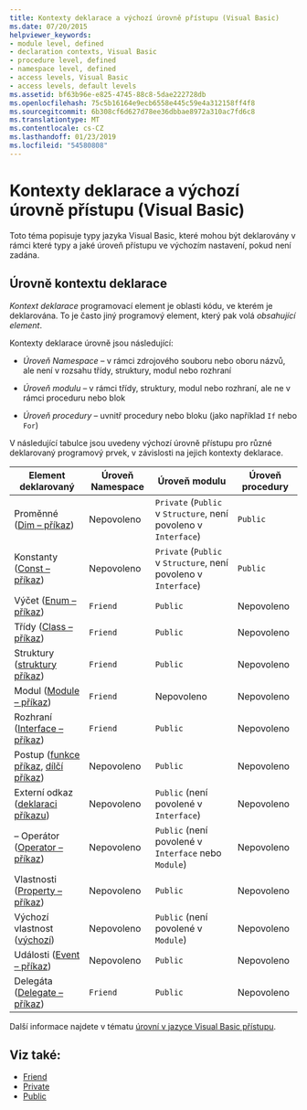```yaml
---
title: Kontexty deklarace a výchozí úrovně přístupu (Visual Basic)
ms.date: 07/20/2015
helpviewer_keywords:
- module level, defined
- declaration contexts, Visual Basic
- procedure level, defined
- namespace level, defined
- access levels, Visual Basic
- access levels, default levels
ms.assetid: bf63b96e-e825-4745-88c8-5dae222728db
ms.openlocfilehash: 75c5b16164e9ecb6558e445c59e4a312158ff4f8
ms.sourcegitcommit: 6b308cf6d627d78ee36dbbae8972a310ac7fd6c8
ms.translationtype: MT
ms.contentlocale: cs-CZ
ms.lasthandoff: 01/23/2019
ms.locfileid: "54580808"
---
```

# <a name="declaration-contexts-and-default-access-levels-visual-basic"></a>Kontexty deklarace a výchozí úrovně přístupu (Visual Basic)
Toto téma popisuje typy jazyka Visual Basic, které mohou být deklarovány v rámci které typy a jaké úroveň přístupu ve výchozím nastavení, pokud není zadána.  
  
## <a name="declaration-context-levels"></a>Úrovně kontextu deklarace  
 *Kontext deklarace* programovací element je oblasti kódu, ve kterém je deklarována. To je často jiný programový element, který pak volá *obsahující element*.  
  
 Kontexty deklarace úrovně jsou následující:  
  
-   *Úroveň Namespace* – v rámci zdrojového souboru nebo oboru názvů, ale není v rozsahu třídy, struktury, modul nebo rozhraní  
  
-   *Úroveň modulu* – v rámci třídy, struktury, modul nebo rozhraní, ale ne v rámci proceduru nebo blok  
  
-   *Úroveň procedury* – uvnitř procedury nebo bloku (jako například `If` nebo `For`)  
  
 V následující tabulce jsou uvedeny výchozí úrovně přístupu pro různé deklarovaný programový prvek, v závislosti na jejich kontexty deklarace.  
  
|Element deklarovaný|Úroveň Namespace|Úroveň modulu|Úroveň procedury|  
|----------------------|---------------------|------------------|---------------------|  
|Proměnné ([Dim – příkaz](../../../visual-basic/language-reference/statements/dim-statement.md))|Nepovoleno|`Private` (`Public` v `Structure`, není povoleno v `Interface`)|`Public`|  
|Konstanty ([Const – příkaz](../../../visual-basic/language-reference/statements/const-statement.md))|Nepovoleno|`Private` (`Public` v `Structure`, není povoleno v `Interface`)|`Public`|  
|Výčet ([Enum – příkaz](../../../visual-basic/language-reference/statements/enum-statement.md))|`Friend`|`Public`|Nepovoleno|  
|Třídy ([Class – příkaz](../../../visual-basic/language-reference/statements/class-statement.md))|`Friend`|`Public`|Nepovoleno|  
|Struktury ([struktury příkaz](../../../visual-basic/language-reference/statements/structure-statement.md))|`Friend`|`Public`|Nepovoleno|  
|Modul ([Module – příkaz](../../../visual-basic/language-reference/statements/module-statement.md))|`Friend`|Nepovoleno|Nepovoleno|  
|Rozhraní ([Interface – příkaz](../../../visual-basic/language-reference/statements/interface-statement.md))|`Friend`|`Public`|Nepovoleno|  
|Postup ([funkce příkaz](../../../visual-basic/language-reference/statements/function-statement.md), [dílčí příkaz](../../../visual-basic/language-reference/statements/sub-statement.md))|Nepovoleno|`Public`|Nepovoleno|  
|Externí odkaz ([deklaraci příkazu](../../../visual-basic/language-reference/statements/declare-statement.md))|Nepovoleno|`Public` (není povolené v `Interface`)|Nepovoleno|  
|– Operátor ([Operator – příkaz](../../../visual-basic/language-reference/statements/operator-statement.md))|Nepovoleno|`Public` (není povolené v `Interface` nebo `Module`)|Nepovoleno|  
|Vlastnosti ([Property – příkaz](../../../visual-basic/language-reference/statements/property-statement.md))|Nepovoleno|`Public`|Nepovoleno|  
|Výchozí vlastnost ([výchozí](../../../visual-basic/language-reference/modifiers/default.md))|Nepovoleno|`Public` (není povolené v `Module`)|Nepovoleno|  
|Události ([Event – příkaz](../../../visual-basic/language-reference/statements/event-statement.md))|Nepovoleno|`Public`|Nepovoleno|  
|Delegáta ([Delegate – příkaz](../../../visual-basic/language-reference/statements/delegate-statement.md))|`Friend`|`Public`|Nepovoleno|  
  
 Další informace najdete v tématu [úrovní v jazyce Visual Basic přístupu](../../../visual-basic/programming-guide/language-features/declared-elements/access-levels.md).  
  
## <a name="see-also"></a>Viz také:
- [Friend](../../../visual-basic/language-reference/modifiers/friend.md)
- [Private](../../../visual-basic/language-reference/modifiers/private.md)
- [Public](../../../visual-basic/language-reference/modifiers/public.md)
